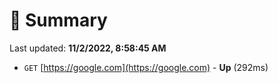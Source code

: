 # 📖 Summary
Last updated: **11/2/2022, 8:58:45 AM**

- `GET` [https://google.com](https://google.com) - **Up** (292ms)
